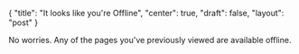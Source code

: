 {
"title": "It looks like you're Offline",
"center": true,
"draft": false,
"layout": "post"
}

No worries. Any of the pages you've previously viewed are available offline.
